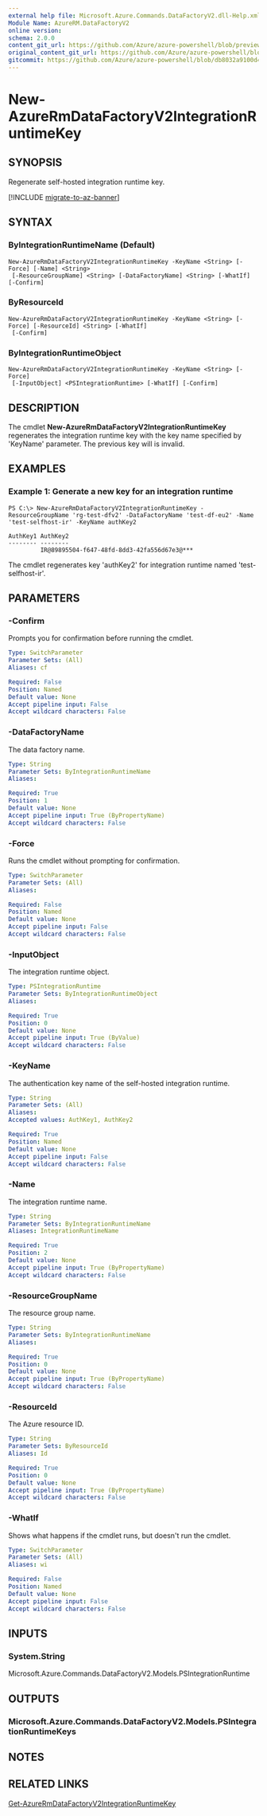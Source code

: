 ```yaml
---
external help file: Microsoft.Azure.Commands.DataFactoryV2.dll-Help.xml
Module Name: AzureRM.DataFactoryV2
online version:
schema: 2.0.0
content_git_url: https://github.com/Azure/azure-powershell/blob/preview/src/ResourceManager/DataFactories/Commands.DataFactoryV2/help/New-AzureRmDataFactoryV2IntegrationRuntimeKey.md
original_content_git_url: https://github.com/Azure/azure-powershell/blob/preview/src/ResourceManager/DataFactories/Commands.DataFactoryV2/help/New-AzureRmDataFactoryV2IntegrationRuntimeKey.md
gitcommit: https://github.com/Azure/azure-powershell/blob/db8032a9100d47fd3aa4248c7807d8e0bb538e83
---
```


# New-AzureRmDataFactoryV2IntegrationRuntimeKey

## SYNOPSIS
Regenerate self-hosted integration runtime key.

[!INCLUDE [migrate-to-az-banner](../../includes/migrate-to-az-banner.md)]

## SYNTAX

### ByIntegrationRuntimeName (Default)
```
New-AzureRmDataFactoryV2IntegrationRuntimeKey -KeyName <String> [-Force] [-Name] <String>
 [-ResourceGroupName] <String> [-DataFactoryName] <String> [-WhatIf] [-Confirm]
```

### ByResourceId
```
New-AzureRmDataFactoryV2IntegrationRuntimeKey -KeyName <String> [-Force] [-ResourceId] <String> [-WhatIf]
 [-Confirm]
```

### ByIntegrationRuntimeObject
```
New-AzureRmDataFactoryV2IntegrationRuntimeKey -KeyName <String> [-Force]
 [-InputObject] <PSIntegrationRuntime> [-WhatIf] [-Confirm]
```

## DESCRIPTION
The cmdlet **New-AzureRmDataFactoryV2IntegrationRuntimeKey** regenerates the integration runtime key with the key name specified by 'KeyName' parameter. The previous key will is invalid.

## EXAMPLES

### Example 1: Generate a new key for an integration runtime
```
PS C:\> New-AzureRmDataFactoryV2IntegrationRuntimeKey -ResourceGroupName 'rg-test-dfv2' -DataFactoryName 'test-df-eu2' -Name 'test-selfhost-ir' -KeyName authKey2

AuthKey1 AuthKey2
-------- --------
         IR@89895504-f647-48fd-8dd3-42fa556d67e3@***
```

The cmdlet regenerates key 'authKey2' for integration runtime named 'test-selfhost-ir'.

## PARAMETERS

### -Confirm
Prompts you for confirmation before running the cmdlet.

```yaml
Type: SwitchParameter
Parameter Sets: (All)
Aliases: cf

Required: False
Position: Named
Default value: None
Accept pipeline input: False
Accept wildcard characters: False
```

### -DataFactoryName
The data factory name.

```yaml
Type: String
Parameter Sets: ByIntegrationRuntimeName
Aliases: 

Required: True
Position: 1
Default value: None
Accept pipeline input: True (ByPropertyName)
Accept wildcard characters: False
```

### -Force
Runs the cmdlet without prompting for confirmation.

```yaml
Type: SwitchParameter
Parameter Sets: (All)
Aliases: 

Required: False
Position: Named
Default value: None
Accept pipeline input: False
Accept wildcard characters: False
```

### -InputObject
The integration runtime object.

```yaml
Type: PSIntegrationRuntime
Parameter Sets: ByIntegrationRuntimeObject
Aliases: 

Required: True
Position: 0
Default value: None
Accept pipeline input: True (ByValue)
Accept wildcard characters: False
```

### -KeyName
The authentication key name of the self-hosted integration runtime.

```yaml
Type: String
Parameter Sets: (All)
Aliases: 
Accepted values: AuthKey1, AuthKey2

Required: True
Position: Named
Default value: None
Accept pipeline input: False
Accept wildcard characters: False
```

### -Name
The integration runtime name.

```yaml
Type: String
Parameter Sets: ByIntegrationRuntimeName
Aliases: IntegrationRuntimeName

Required: True
Position: 2
Default value: None
Accept pipeline input: True (ByPropertyName)
Accept wildcard characters: False
```

### -ResourceGroupName
The resource group name.

```yaml
Type: String
Parameter Sets: ByIntegrationRuntimeName
Aliases: 

Required: True
Position: 0
Default value: None
Accept pipeline input: True (ByPropertyName)
Accept wildcard characters: False
```

### -ResourceId
The Azure resource ID.

```yaml
Type: String
Parameter Sets: ByResourceId
Aliases: Id

Required: True
Position: 0
Default value: None
Accept pipeline input: True (ByPropertyName)
Accept wildcard characters: False
```

### -WhatIf
Shows what happens if the cmdlet runs, but doesn't run the cmdlet.

```yaml
Type: SwitchParameter
Parameter Sets: (All)
Aliases: wi

Required: False
Position: Named
Default value: None
Accept pipeline input: False
Accept wildcard characters: False
```

## INPUTS

### System.String
Microsoft.Azure.Commands.DataFactoryV2.Models.PSIntegrationRuntime


## OUTPUTS

### Microsoft.Azure.Commands.DataFactoryV2.Models.PSIntegrationRuntimeKeys


## NOTES

## RELATED LINKS
[Get-AzureRmDataFactoryV2IntegrationRuntimeKey]()
